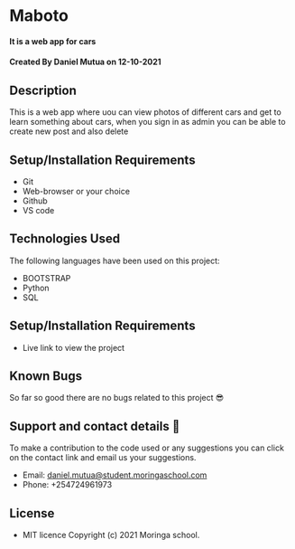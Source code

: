 # Maboto 
#### It is a web app for cars
#### Created By Daniel Mutua on 12-10-2021
## Description
This is a web app where uou can view photos of different cars and get to learn something about cars, when you sign in as admin you can be able to create new post and also delete
## Setup/Installation Requirements
* Git
* Web-browser or your choice
* Github
* VS code
## Technologies Used
 The following languages have been used on this project:
 
 * BOOTSTRAP
 * Python
 * SQL

## Setup/Installation Requirements

* Live link to view the project <a href="#"></a>



## Known Bugs
 So far so good there are no bugs related to this project 😎
## Support and contact details 🙂
To make a contribution to the code used or any suggestions you can click on the contact link and email us your suggestions.
* Email: daniel.mutua@student.moringaschool.com
* Phone: +254724961973
## License
* MIT licence Copyright (c) 2021 Moringa school.